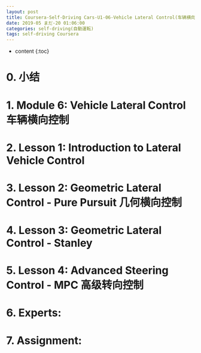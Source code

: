 ```yaml
---
layout: post
title: Coursera-Self-Driving Cars-U1-06-Vehicle Lateral Control(车辆横向控制)
date: 2019-05 まだ-20 01:06:00
categories: self-driving(自動運転)
tags: self-driving Coursera
---
```

* content
{:toc}

# 0. 小结

# 1. Module 6: Vehicle Lateral Control 车辆横向控制

# 2. Lesson 1: Introduction to Lateral Vehicle Control

# 3. Lesson 2: Geometric Lateral Control - Pure Pursuit 几何横向控制

# 4. Lesson 3: Geometric Lateral Control - Stanley

# 5. Lesson 4: Advanced Steering Control - MPC 高级转向控制

# 6. Experts:

# 7. Assignment:
